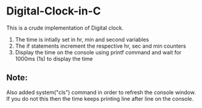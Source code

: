 # Digital-Clock-in-C
This is a crude implementation of Digital clock.

1. The time is intially set in hr, min and second variables
2. The if statements increment the respective hr, sec and min counters
3. Display the time on the console using printf command and wait for 1000ms (1s) to display the time

## Note:
  Also added system("cls") command in order to refresh the console window. If you do not this then the time keeps printing
  line after line on the console.

